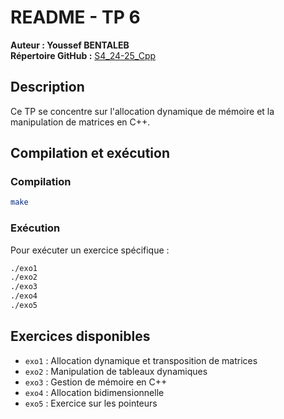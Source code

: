# README - TP 6

**Auteur : Youssef BENTALEB**  
**Répertoire GitHub :** [S4_24-25_Cpp](https://github.com/SmollCoco/S4_24-25_Cpp)

## Description

Ce TP se concentre sur l'allocation dynamique de mémoire et la manipulation de matrices en C++.

## Compilation et exécution

### Compilation

```sh
make
```

### Exécution

Pour exécuter un exercice spécifique :

```sh
./exo1
./exo2
./exo3
./exo4
./exo5
```

## Exercices disponibles

- `exo1` : Allocation dynamique et transposition de matrices
- `exo2` : Manipulation de tableaux dynamiques
- `exo3` : Gestion de mémoire en C++
- `exo4` : Allocation bidimensionnelle
- `exo5` : Exercice sur les pointeurs
